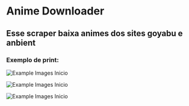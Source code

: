 # Anime Downloader

## Esse scraper baixa animes dos sites goyabu e anbient

### Exemplo de print:

![Example Images Inicio](https://github.com/GMkonan/anime_scraper/example_images/inicio.png)

![Example Images Inicio](https://github.com/GMkonan/anime_scraper/example_images/procurasave.png)

![Example Images Inicio](https://github.com/GMkonan/anime_scraper/example_images/download.png)